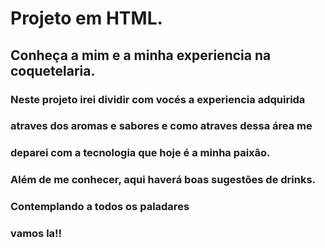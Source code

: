 # Projeto em HTML.
        
##  Conheça a mim e a minha experiencia na coquetelaria.

### Neste projeto irei dividir com vocés a experiencia adquirida
### atraves dos aromas e sabores e como atraves dessa área me
### deparei com a tecnologia que hoje é a minha paixão.

### Além de me conhecer, aqui haverá boas sugestões de drinks.
### Contemplando a todos os paladares
### vamos la!! 




